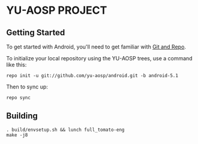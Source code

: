 YU-AOSP PROJECT
===============

Getting Started
---------------

To get started with Android, you'll need to get
familiar with [Git and Repo](http://source.android.com/source/using-repo.html).

To initialize your local repository using the YU-AOSP trees, use a command like this:

    repo init -u git://github.com/yu-aosp/android.git -b android-5.1

Then to sync up:

    repo sync


Building
--------

    . build/envsetup.sh && lunch full_tomato-eng
    make -j8
